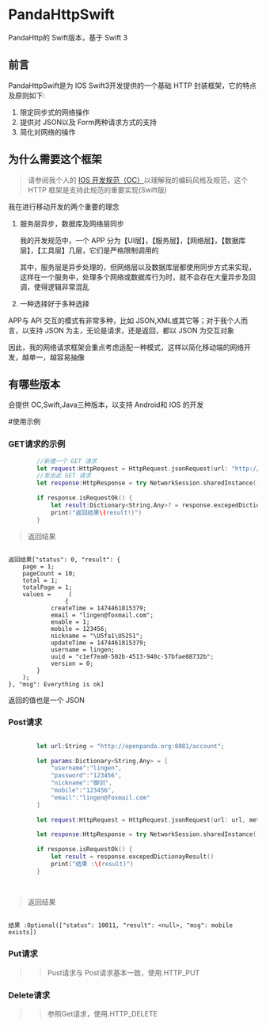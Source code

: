 # PandaHttpSwift
PandaHttp的 Swift版本，基于 Swift 3

## 前言

PandaHttpSwift是为 IOS Swift3开发提供的一个基础 HTTP 封装框架，它的特点及原则如下:

1. 限定同步式的网络操作
2. 提供对 JSON以及 Form两种请求方式的支持
3. 简化对网络的操作

## 为什么需要这个框架

> 请参阅我个人的 [IOS 开发规范（OC）](http://http://ios-guildline.lingenliu.com)以理解我的编码风格及规范，这个 HTTP 框架是支持此规范的重要实现(Swift版)

我在进行移动开发的两个重要的理念

1. 服务层异步，数据库及网络层同步
   
   我的开发规范中，一个 APP 分为【UI层】，【服务层】，【网络层】，【数据库层】，【工具层】几层，它们是严格限制调用的
   
   其中，服务层是异步处理的，但网络层以及数据库层都使用同步方式来实现，这样在一个服务中，处理多个网络或数据库行为时，就不会存在大量异步及回调，使得逻辑非常混乱 
   
2. 一种选择好于多种选择

  APP与 API 交互的模式有非常多种，比如 JSON,XML或其它等；对于我个人而言，以支持 JSON 为主，无论是请求，还是返回，都以 JSON 为交互对象
  
  因此，我的网络请求框架会重点考虑适配一种模式，这样以简化移动端的网络开发，越单一，越容易抽像

## 有哪些版本
会提供 OC,Swift,Java三种版本，以支持 Android和 IOS 的开发

#使用示例

### GET请求的示例

~~~swift
        //新建一个 GET 请求
        let request:HttpRequest = HttpRequest.jsonRequest(url: "http://IP:Port/account/search?search=l&page=1&pagesize=10", method: .HTTP_GET)
        //发出此 GET 请求
        let response:HttpResponse = try NetworkSession.sharedInstance().syncRequest(request: request)
        
        if response.isRequestOk() {
            let result:Dictionary<String,Any>? = response.excepedDictionayResult()
            print("返回结果\(result!)")
        }

~~~

> 返回结果

~~~

返回结果["status": 0, "result": {
    page = 1;
    pageCount = 10;
    total = 1;
    totalPage = 1;
    values =     (
                {
            createTime = 1474461815379;
            email = "lingen@foxmail.com";
            enable = 1;
            mobile = 123456;
            nickname = "\U5fa1\U5251";
            updateTime = 1474461815379;
            username = lingen;
            uuid = "c1ef7ea0-502b-4513-940c-57bfae08732b";
            version = 0;
        }
    );
}, "msg": Everything is ok]

~~~

返回的值也是一个 JSON

### Post请求

~~~swift

        let url:String = "http://openpanda.org:8081/account";
        
        let params:Dictionary<String,Any> = [
            "username":"lingen",
            "password":"123456",
            "nickname":"御剑",
            "mobile":"123456",
            "email":"lingen@foxmail.com"
        ]
        
        let request:HttpRequest = HttpRequest.jsonRequest(url: url, method: .HTTP_POST, params: params)
        
        let response:HttpResponse = try NetworkSession.sharedInstance().syncRequest(request: request)
        
        if response.isRequestOk() {
            let result = response.excepedDictionayResult()
            print("结果 :\(result)")
        }
        
        
~~~

>返回结果

~~~

结果 :Optional(["status": 10011, "result": <null>, "msg": mobile exists])

~~~

### Put请求

>> Pust请求与 Post请求基本一致，使用.HTTP_PUT

### Delete请求

>> 参照Get请求，使用.HTTP_DELETE


